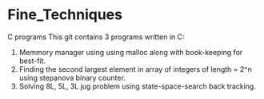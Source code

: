 # Fine_Techniques
C programs
This git contains 3 programs written in C:
1) Memmory manager using using malloc along with book-keeping for best-fit.
2) Finding the second largest element in array of integers of length = 2^n using stepanova binary counter.
3) Solving 8L, 5L, 3L jug problem using state-space-search back tracking.
